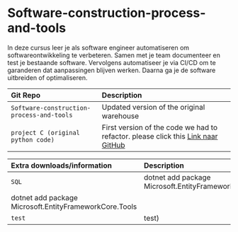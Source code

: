 # Software-construction-process-and-tools
In deze cursus leer je als software engineer automatiseren om softwareontwikkeling te verbeteren. Samen met je team documenteer en test je bestaande software. Vervolgens automatiseer je via CI/CD om te garanderen dat aanpassingen blijven werken. Daarna ga je de software uitbreiden of optimaliseren.


| Git Repo| Description                |
| :-------- |  :------------------------- |
| `Software-construction-process-and-tools` | Updated version of the original warehouse |
| `project C (original python code)` | First version of the code we had to refactor. please click this [Link naar GitHub](https://github.com/Revin400/Project_C_Warehousing_01)

| Extra downloads/information| Description                |
| :-------- |  :------------------------- |
| `SQL` | dotnet add package Microsoft.EntityFrameworkCore.Sqlite
dotnet add package Microsoft.EntityFrameworkCore.Tools |
| `test` | test)
